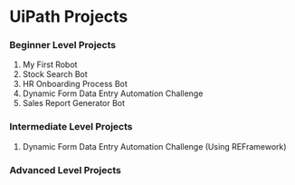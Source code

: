 # UiPath Projects

### Beginner Level Projects
1. My First Robot
2. Stock Search Bot
3. HR Onboarding Process Bot
4. Dynamic Form Data Entry Automation Challenge
5. Sales Report Generator Bot

### Intermediate Level Projects
1. Dynamic Form Data Entry Automation Challenge (Using REFramework)

### Advanced Level Projects
